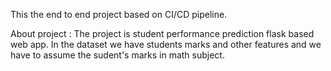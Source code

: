 This the end to end project based on CI/CD pipeline.

About project : The project is student performance prediction flask based web app. In the dataset we have students marks and other features and we have to assume the sudent's marks in math subject.
